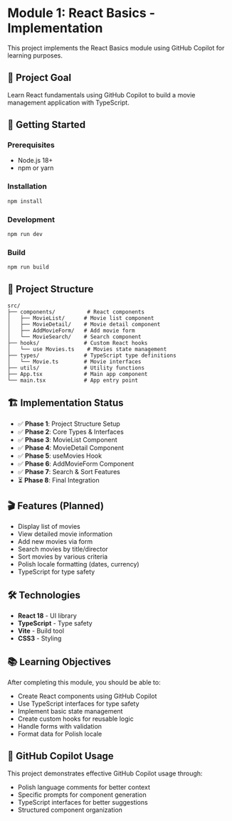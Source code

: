 # Module 1: React Basics - Implementation

This project implements the React Basics module using GitHub Copilot for learning purposes.

## 🎯 Project Goal
Learn React fundamentals using GitHub Copilot to build a movie management application with TypeScript.

## 🚀 Getting Started

### Prerequisites
- Node.js 18+ 
- npm or yarn

### Installation
```bash
npm install
```

### Development
```bash
npm run dev
```

### Build
```bash
npm run build
```

## 📁 Project Structure

```
src/
├── components/          # React components
│   ├── MovieList/      # Movie list component
│   ├── MovieDetail/    # Movie detail component
│   ├── AddMovieForm/   # Add movie form
│   └── MovieSearch/    # Search component
├── hooks/              # Custom React hooks
│   └── use Movies.ts    # Movies state management
├── types/              # TypeScript type definitions
│   └── Movie.ts        # Movie interfaces
├── utils/              # Utility functions
├── App.tsx             # Main app component
└── main.tsx            # App entry point
```

## 🏗️ Implementation Status

- ✅ **Phase 1**: Project Structure Setup
- ✅ **Phase 2**: Core Types & Interfaces
- ✅ **Phase 3**: MovieList Component
- ✅ **Phase 4**: MovieDetail Component  
- ✅ **Phase 5**: useMovies Hook
- ✅ **Phase 6**: AddMovieForm Component
- ✅ **Phase 7**: Search & Sort Features
- ⏳ **Phase 8**: Final Integration

## 🎬 Features (Planned)

- Display list of movies
- View detailed movie information
- Add new movies via form
- Search movies by title/director
- Sort movies by various criteria
- Polish locale formatting (dates, currency)
- TypeScript for type safety

## 🛠️ Technologies

- **React 18** - UI library
- **TypeScript** - Type safety
- **Vite** - Build tool
- **CSS3** - Styling

## 📚 Learning Objectives

After completing this module, you should be able to:
- Create React components using GitHub Copilot
- Use TypeScript interfaces for type safety
- Implement basic state management
- Create custom hooks for reusable logic
- Handle forms with validation
- Format data for Polish locale

## 🤖 GitHub Copilot Usage

This project demonstrates effective GitHub Copilot usage through:
- Polish language comments for better context
- Specific prompts for component generation
- TypeScript interfaces for better suggestions
- Structured component organization